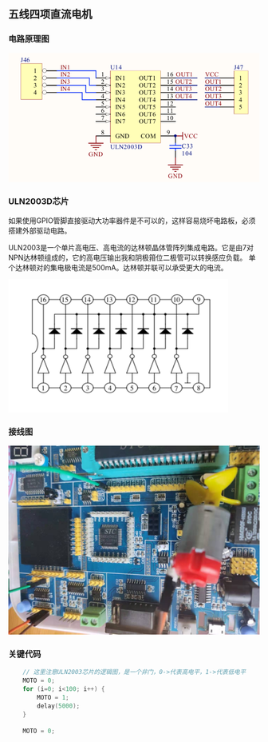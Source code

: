 ## 五线四项直流电机

### 电路原理图
![电路图](images/circuit.png)

### ULN2003D芯片 

如果使用GPIO管脚直接驱动大功率器件是不可以的，这样容易烧坏电路板，必须搭建外部驱动电路。

ULN2003是一个单片高电压、高电流的达林顿晶体管阵列集成电路。它是由7对NPN达林顿组成的，它的高电压输出我和阴极箝位二极管可以转换感应负载。
单个达林顿对的集电极电流是500mA。达林顿并联可以承受更大的电流。

![方框图](images/ULN2003_1.png)

### 接线图
![接线图](images/connect.jpeg)


### 关键代码
```c
    // 这里注意ULN2003芯片的逻辑图，是一个非门，0->代表高电平，1->代表低电平
    MOTO = 0;
    for (i=0; i<100; i++) {
        MOTO = 1;
        delay(5000);
    }

    MOTO = 0;
```